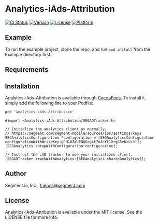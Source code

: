 # Analytics-iAds-Attribution

[![CI Status](http://img.shields.io/travis/segmentio/analytics-ios-iads-attribution.svg?style=flat)](https://travis-ci.org/segmentio/analytics-ios-iads-attribution)
[![Version](https://img.shields.io/cocoapods/v/Analytics-iAds-Attribution.svg?style=flat)](http://cocoapods.org/pods/Analytics-iAds-Attribution)
[![License](https://img.shields.io/cocoapods/l/Analytics-iAds-Attribution.svg?style=flat)](http://cocoapods.org/pods/Analytics-iAds-Attribution)
[![Platform](https://img.shields.io/cocoapods/p/Analytics-iAds-Attribution.svg?style=flat)](http://cocoapods.org/pods/Analytics-iAds-Attribution)

## Example

To run the example project, clone the repo, and run `pod install` from the Example directory first.

## Requirements

## Installation

Analytics-iAds-Attribution is available through [CocoaPods](http://cocoapods.org). To install
it, simply add the following line to your Podfile:

```ruby
pod "Analytics-iAds-Attribution"
```

```obj-c
#import <Analytics-iAds-Attribution/SEGADTracker.h>

// Initialize the analytics client as normally.
// https://segment.com/segment-mobile/sources/ios/settings/keys
SEGAnalyticsConfiguration *configuration = [SEGAnalyticsConfiguration configurationWithWriteKey:@"H18ZaUENQGcg4t7mJnYt1XrgG5vNkULh"];
[SEGAnalytics setupWithConfiguration:configuration];

// Instruct the iAD tracker to use your initialized client.
[SEGADTracker trackWithAnalytics:[SEGAnalytics sharedAnalytics]];
```

## Author

Segment.io, Inc., friends@segment.com

## License

Analytics-iAds-Attribution is available under the MIT license. See the LICENSE file for more info.
